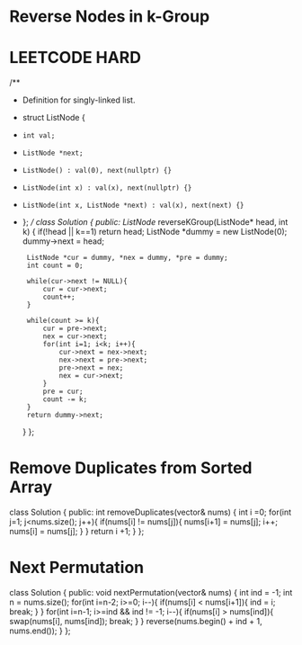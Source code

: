 #  Reverse Nodes in k-Group
# LEETCODE HARD 

/**
 * Definition for singly-linked list.
 * struct ListNode {
 *     int val;
 *     ListNode *next;
 *     ListNode() : val(0), next(nullptr) {}
 *     ListNode(int x) : val(x), next(nullptr) {}
 *     ListNode(int x, ListNode *next) : val(x), next(next) {}
 * };
 */
class Solution {
public:
    ListNode* reverseKGroup(ListNode* head, int k) {
        if(!head || k==1) return head;
        ListNode *dummy = new ListNode(0);
        dummy->next = head;

        ListNode *cur = dummy, *nex = dummy, *pre = dummy;
        int count = 0;

        while(cur->next != NULL){
            cur = cur->next;
            count++;
        }

        while(count >= k){
            cur = pre->next;
            nex = cur->next;
            for(int i=1; i<k; i++){
                cur->next = nex->next;
                nex->next = pre->next;
                pre->next = nex;
                nex = cur->next;
            }
            pre = cur;
            count -= k;
        }
        return dummy->next;
    }
};


# Remove Duplicates from Sorted Array

class Solution {
public:
    int removeDuplicates(vector<int>& nums) {
        int i =0; 
        for(int j=1; j<nums.size(); j++){
            if(nums[i] != nums[j]){
                nums[i+1] = nums[j];
                i++;
                nums[i] = nums[j];
            }
        }
        return i +1;
    }
};

# Next Permutation

class Solution {
public:
    void nextPermutation(vector<int>& nums) {
        int ind = -1;
        int n = nums.size();
        for(int i=n-2; i>=0; i--){
            if(nums[i] < nums[i+1]){
                ind = i;
                break;
            }
        }
        for(int i=n-1; i>=ind && ind != -1; i--){
            if(nums[i] > nums[ind]){
                swap(nums[i], nums[ind]);
                break;
            }
        }
        reverse(nums.begin() + ind + 1, nums.end());
    }
};